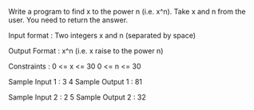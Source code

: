 Write a program to find x to the power n (i.e. x^n). Take x and n from the user. You need to return the answer.

Input format :
Two integers x and n (separated by space)

Output Format :
x^n (i.e. x raise to the power n)

Constraints :
0 <= x <= 30
0 <= n <= 30

Sample Input 1 :
 3 4
Sample Output 1 :
81

Sample Input 2 :
 2 5
Sample Output 2 :
32
